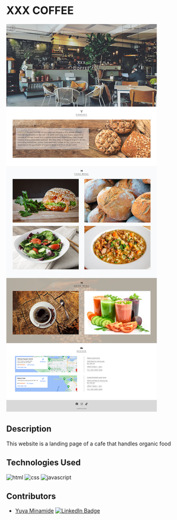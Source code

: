 # XXX COFFEE

![](image/xxx-coffee.png)

## Description

This website is a landing page of a cafe that handles organic food

## Technologies Used

<p align="left">
<img src="https://www.w3.org/html/logo/downloads/HTML5_Badge.svg" alt="html" width="50" height="50" style="max-width: 100%;">
<img src="https://upload.wikimedia.org/wikipedia/commons/6/62/CSS3_logo.svg" alt="css" width="50" height="50" style="max-width: 100%;">
<img src="https://camo.qiitausercontent.com/61a10cee96e1d66a4d7c5304ddce840b15e88200/68747470733a2f2f71696974612d696d6167652d73746f72652e73332e61702d6e6f727468656173742d312e616d617a6f6e6177732e636f6d2f302f313032323030312f35313338643231372d393938372d393430362d616662382d3562306131346563393862352e706e67" alt="javascript" width="50" height="50" style="max-width: 100%;">
</p>

## Contributors

- [Yuya Minamide](https://github.com/yuya-minamide)
  [![LinkedIn Badge](https://img.shields.io/badge/LinkedIn-Profile-informational?style=flat&logo=linkedin&logoColor=white&color=0D76A8)](https://www.linkedin.com/in/yuya-minamide/)
